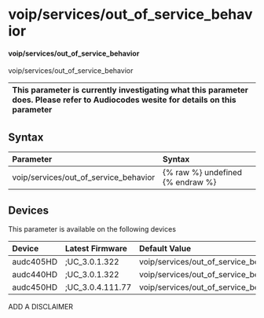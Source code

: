 ﻿---
description: voip/services/out_of_service_behavior
search: false
---

# voip/services/out_of_service_behavior

#### voip/services/out_of_service_behavior

voip/services/out_of_service_behavior


| This parameter is currently investigating what this parameter does. Please refer to Audiocodes wesite for details on this parameter | 
| :--- |

## Syntax
| Parameter | Syntax |
| :--- | :--- |
|voip/services/out_of_service_behavior | {% raw %} undefined {% endraw %}|

## Devices
This parameter is available on the following devices

| Device | Latest Firmware | Default Value |
|:---|:---|:---|
| audc405HD | ;UC_3.0.1.322 | voip/services/out_of_service_behavior=REORDER_TONE 
| audc440HD | ;UC_3.0.1.322 | voip/services/out_of_service_behavior=REORDER_TONE 
| audc450HD | ;UC_3.0.4.111.77 | voip/services/out_of_service_behavior=REORDER_TONE 

ADD A DISCLAIMER
